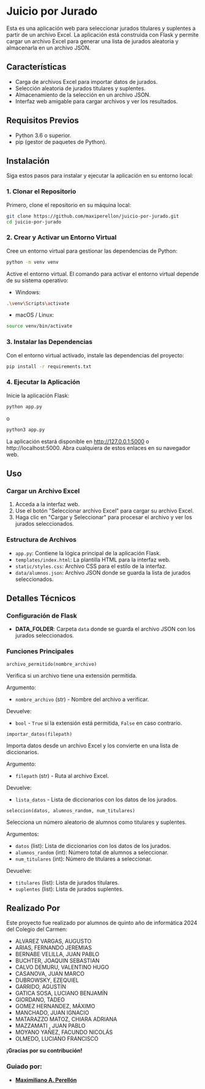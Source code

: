 # Juicio por Jurado

Esta es una aplicación web para seleccionar jurados titulares y suplentes a partir de un archivo Excel. La aplicación está construida con Flask y permite cargar un archivo Excel para generar una lista de jurados aleatoria y almacenarla en un archivo JSON.

## Características

- Carga de archivos Excel para importar datos de jurados.
- Selección aleatoria de jurados titulares y suplentes.
- Almacenamiento de la selección en un archivo JSON.
- Interfaz web amigable para cargar archivos y ver los resultados.

## Requisitos Previos

- Python 3.6 o superior.
- pip (gestor de paquetes de Python).

## Instalación

Siga estos pasos para instalar y ejecutar la aplicación en su entorno local:

### 1. Clonar el Repositorio

Primero, clone el repositorio en su máquina local:

```bash
git clone https://github.com/maxiperellon/juicio-por-jurado.git
cd juicio-por-jurado
```

### 2. Crear y Activar un Entorno Virtual

Cree un entorno virtual para gestionar las dependencias de Python:

```bash
python -m venv venv
```

Active el entorno virtual. El comando para activar el entorno virtual depende de su sistema operativo:

* Windows:
```bash
.\venv\Scripts\activate
```
* macOS / Linux:
```bash
source venv/bin/activate
```  

### 3. Instalar las Dependencias

Con el entorno virtual activado, instale las dependencias del proyecto:
```bash
pip install -r requirements.txt
``` 
### 4. Ejecutar la Aplicación

Inicie la aplicación Flask:
```bash
python app.py
```
o
```bash
python3 app.py
```
La aplicación estará disponible en http://127.0.0.1:5000 o http://localhost:5000. Abra cualquiera de estos enlaces en su navegador web.

## Uso

### Cargar un Archivo Excel

1. Acceda a la interfaz web.
2. Use el botón "Seleccionar archivo Excel" para cargar su archivo Excel.
3. Haga clic en "Cargar y Seleccionar" para procesar el archivo y ver los jurados seleccionados.

### Estructura de Archivos

* `app.py`: Contiene la lógica principal de la aplicación Flask.
* `templates/index.html`: La plantilla HTML para la interfaz web.
* `static/styles.css`: Archivo CSS para el estilo de la interfaz.
* `data/alumnos.json`: Archivo JSON donde se guarda la lista de jurados seleccionados.

## Detalles Técnicos

### Configuración de Flask

- **DATA_FOLDER**: Carpeta `data` donde se guarda el archivo JSON con los jurados seleccionados.

### Funciones Principales

`archivo_permitido(nombre_archivo)`

Verifica si un archivo tiene una extensión permitida.

Argumento: 
* `nombre_archivo` (str) - Nombre del archivo a verificar.

Devuelve: 
* `bool` - `True` si la extensión está permitida, `False` en caso contrario.

`importar_datos(filepath)`

Importa datos desde un archivo Excel y los convierte en una lista de diccionarios.

Argumento: 
* `filepath` (str) - Ruta al archivo Excel.

Devuelve: 
* `lista_datos` - Lista de diccionarios con los datos de los jurados.

`seleccion(datos, alumnos_random, num_titulares)`

Selecciona un número aleatorio de alumnos como titulares y suplentes.

Argumentos:

* `datos` (list): Lista de diccionarios con los datos de los jurados.
* `alumnos_random` (int): Número total de alumnos a seleccionar.
* `num_titulares` (int): Número de titulares a seleccionar.

Devuelve:

* `titulares` (list): Lista de jurados titulares.
* `suplentes` (list): Lista de jurados suplentes.

## Realizado Por

Este proyecto fue realizado por alumnos de quinto año de informática 2024 del Colegio del Carmen:

- ALVAREZ VARGAS, AUGUSTO
- ARIAS, FERNANDO JEREMIAS
- BERNABE VELILLA, JUAN PABLO
- BUCHTER, JOAQUIN SEBASTIAN
- CALVO DEMURU, VALENTINO HUGO
- CASANOVA, JUAN MARCO
- DUBROWSKY, EZEQUIEL
- GARRIDO, AGUSTÍN
- GATICA SOSA, LUCIANO BENJAMÍN
- GIORDANO, TADEO
- GOMEZ HERNANDEZ, MÁXIMO
- MANCHADO, JUAN IGNACIO
- MATARAZZO MATOZ, CHIARA ADRIANA
- MAZZAMATI , JUAN PABLO
- MOYANO YAÑEZ, FACUNDO NICOLÁS
- OLMEDO, LUCIANO FRANCISCO

**¡Gracias por su contribución!**

### Guiado por:
* **[Maximiliano A. Perellón](https://github.com/maxiperellon)**

